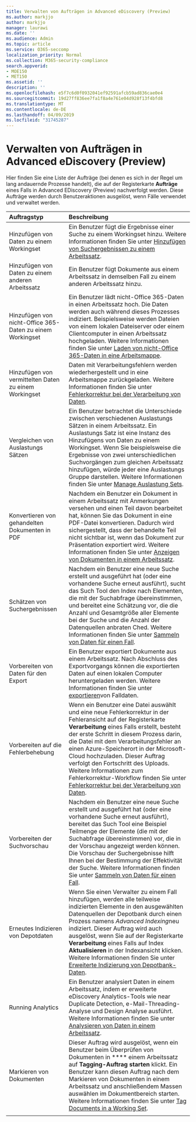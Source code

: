 ```yaml
---
title: Verwalten von Aufträgen in Advanced eDiscovery (Preview)
ms.author: markjjo
author: markjjo
manager: laurawi
ms.date: ''
ms.audience: Admin
ms.topic: article
ms.service: O365-seccomp
localization_priority: Normal
ms.collection: M365-security-compliance
search.appverid:
- MOE150
- MET150
ms.assetid: ''
description: ''
ms.openlocfilehash: e5f7c6d0f0932041ef92591afcb59ad836cae0e4
ms.sourcegitcommit: 19d27ff836ee7fa1f8a4e761e04d928f13f4bfd8
ms.translationtype: MT
ms.contentlocale: de-DE
ms.lasthandoff: 04/09/2019
ms.locfileid: "31745287"
---
```

# <a name="manage-jobs-in-advanced-ediscovery-preview"></a>Verwalten von Aufträgen in Advanced eDiscovery (Preview)

Hier finden Sie eine Liste der Aufträge (bei denen es sich in der Regel um lang andauernde Prozesse handelt), die auf der Registerkarte **Aufträge** eines Falls in Advanced EDiscovery (Preview) nachverfolgt werden. Diese Aufträge werden durch Benutzeraktionen ausgelöst, wenn Fälle verwendet und verwaltet werden.

| Auftragstyp           | Beschreibung     |
| :----------------- | :----------     |
|Hinzufügen von Daten zu einem Workingset | Ein Benutzer fügt die Ergebnisse einer Suche zu einem Workingset hinzu.  Weitere Informationen finden Sie unter [Hinzufügen von Suchergebnissen zu einem Arbeitssatz](add-data-to-working-set.md). |
|Hinzufügen von Daten zu einem anderen Arbeitssatz | Ein Benutzer fügt Dokumente aus einem Arbeitssatz in demselben Fall zu einem anderen Arbeitssatz hinzu.|
|Hinzufügen von nicht-Office 365-Daten zu einem Workingset | Ein Benutzer lädt nicht-Office 365-Daten in einen Arbeitssatz hoch. Die Daten werden auch während dieses Prozesses indiziert. Beispielsweise werden Dateien von einem lokalen Dateiserver oder einem Clientcomputer in einen Arbeitssatz hochgeladen. Weitere Informationen finden Sie unter [Laden von nicht-Office 365-Daten in eine Arbeitsmappe](load-non-office365-data.md).| 
|Hinzufügen von vermittelten Daten zu einem Workingset | Daten mit Verarbeitungsfehlern werden wiederhergestellt und in eine Arbeitsmappe zurückgeladen. Weitere Informationen finden Sie unter [Fehlerkorrektur bei der Verarbeitung von Daten](error-remediation.md). | 
|Vergleichen von Auslastungs Sätzen | Ein Benutzer betrachtet die Unterschiede zwischen verschiedenen Auslastungs Sätzen in einem Arbeitssatz. Ein Auslastungs Satz ist eine Instanz des Hinzufügens von Daten zu einem Workingset. Wenn Sie beispielsweise die Ergebnisse von zwei unterschiedlichen Suchvorgängen zum gleichen Arbeitssatz hinzufügen, würde jeder eine Auslastungs Gruppe darstellen. Weitere Informationen finden Sie unter [Manage Auslastung Sets](manage-load-sets.md). |
|Konvertieren von gehandelten Dokumenten in PDF|Nachdem ein Benutzer ein Dokument in einem Arbeitssatz mit Anmerkungen versehen und einen Teil davon bearbeitet hat, können Sie das Dokument in eine PDF-Datei konvertieren. Dadurch wird sichergestellt, dass der behandelte Teil nicht sichtbar ist, wenn das Dokument zur Präsentation exportiert wird. Weitere Informationen finden Sie unter [Anzeigen von Dokumenten in einem Arbeitssatz](annotating-and-redacting-documents.md). |
|Schätzen von Suchergebnissen | Nachdem ein Benutzer eine neue Suche erstellt und ausgeführt hat (oder eine vorhandene Suche erneut ausführt), sucht das Such Tool den Index nach Elementen, die mit der Suchabfrage übereinstimmen, und bereitet eine Schätzung vor, die die Anzahl und Gesamtgröße aller Elemente bei der Suche und die Anzahl der Datenquellen anbraten Ched.  Weitere Informationen finden Sie unter [Sammeln von Daten für einen Fall](collecting-data-for-ediscovery.md). | 
|Vorbereiten von Daten für den Export | Ein Benutzer exportiert Dokumente aus einem Arbeitssatz. Nach Abschluss des Exportvorgangs können die exportierten Daten auf einen lokalen Computer heruntergeladen werden. Weitere Informationen finden Sie unter [exportieren](exporting-data-ediscover20.md)von Falldaten. | 
|Vorbereiten auf die Fehlerbehebung |Wenn ein Benutzer eine Datei auswählt und eine neue Fehlerkorrektur in der Fehleransicht auf der Registerkarte **Verarbeitung** eines Falls erstellt, besteht der erste Schritt in diesem Prozess darin, die Datei mit dem Verarbeitungsfehler an einen Azure-Speicherort in der Microsoft-Cloud hochzuladen. Dieser Auftrag verfolgt den Fortschritt des Uploads. Weitere Informationen zum Fehlerkorrektur-Workflow finden Sie unter [Fehlerkorrektur bei der Verarbeitung von Daten](error-remediation.md). | 
|Vorbereiten der Suchvorschau | Nachdem ein Benutzer eine neue Suche erstellt und ausgeführt hat (oder eine vorhandene Suche erneut ausführt), bereitet das Such Tool eine Beispiel Teilmenge der Elemente (die mit der Suchabfrage übereinstimmen) vor, die in der Vorschau angezeigt werden können. Die Vorschau der Suchergebnisse hilft Ihnen bei der Bestimmung der Effektivität der Suche.  Weitere Informationen finden Sie unter [Sammeln von Daten für einen Fall](collecting-data-for-ediscovery.md#view-search-results-and-statistics). | 
|Erneutes Indizieren von Depotdaten | Wenn Sie einen Verwalter zu einem Fall hinzufügen, werden alle teilweise indizierten Elemente in den ausgewählten Datenquellen der Depotbank durch einen Prozess namens *Advanced Indexing*neu indiziert. Dieser Auftrag wird auch ausgelöst, wenn Sie auf der Registerkarte **Verarbeitung** eines Falls auf Index **Aktualisieren** in der Indexansicht klicken. Weitere Informationen finden Sie unter [Erweiterte Indizierung von Depotbank-Daten](indexing-custodian-data.md).
|Running Analytics | Ein Benutzer analysiert Daten in einem Arbeitssatz, indem er erweiterte eDiscovery Analytics-Tools wie near Duplicate Detection, e-Mail-Threading-Analyse und Design Analyse ausführt. Weitere Informationen finden Sie unter [Analysieren von Daten in einem Arbeitssatz](analyzing-data-in-working-set.md). | 
|Markieren von Dokumenten | Dieser Auftrag wird ausgelöst, wenn ein Benutzer beim Überprüfen von Dokumenten in **** einem Arbeitssatz auf **Tagging-Auftrag starten** klickt. Ein Benutzer kann diesen Auftrag nach dem Markieren von Dokumenten in einem Arbeitssatz und anschließendem Massen auswählen im Dokumentbereich starten. Weitere Informationen finden Sie unter [Tag Documents in a Working Set](tagging-documents.md). | 
|||
